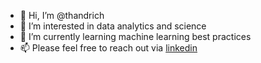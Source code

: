 - 👋 Hi, I’m @thandrich
- 👀 I’m interested in data analytics and science
- 🌱 I’m currently learning machine learning best practices
- 📫 Please feel free to reach out via [linkedin](https://www.linkedin.com/in/tillhandrich/)

<!---
thandrich/thandrich is a ✨ special ✨ repository because its `README.md` (this file) appears on your GitHub profile.
You can click the Preview link to take a look at your changes.
--->
